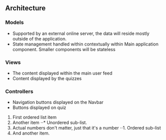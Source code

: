 ## Architecture
### Models
* Supported by an external online server, the data will reside mostly outside of the application.
* State management handled within contextually within Main application component. Smaller components will be stateless
### Views
* The content displayed within the main user feed
* Content displayed by the quizzes
### Controllers
* Navigation buttons displayed on the Navbar
* Buttons displayed on quiz

1. First ordered list item
2. Another item
⋅⋅* Unordered sub-list. 
1. Actual numbers don't matter, just that it's a number
⋅⋅1. Ordered sub-list
4. And another item.





